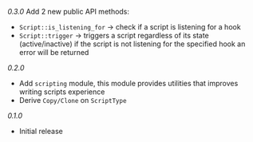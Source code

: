 *0.3.0*
Add 2 new public API methods: 
- `Script::is_listening_for` -> check if a script is listening for a hook 
- `Script::trigger` -> triggers a script regardless of its state (active/inactive) if the script is not listening for the specified hook an error will be returned

*0.2.0*
- Add `scripting` module, this module provides utilities that improves writing scripts experience
- Derive `Copy/Clone` on `ScriptType`

*0.1.0*
- Initial release
